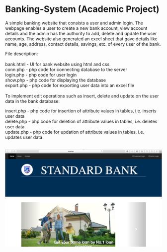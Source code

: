 # Banking-System (Academic Project)
A simple banking website that consists a user and admin login.  The webpage enables a user to create a new bank account, view account details and the admin has the authority to add, delete and update the user accounts. The website also generated an excel sheet that gave details like name, age, address, contact details, savings, etc. of every user of the bank.<br />

File description:<br />
<br />
bank.html - UI for bank website using html and css <br />
conn.php - php code for connecting database to the server <br />
login.php - php code for user login <br />
show.php - php code for displaying the database <br />
export.php - php code for exporting user data into an excel file <br />
<br />
To implement edit operations such as insert, delete and update on the user data in the bank database:<br />

insert.php - php code for insertion of attribute values in tables, i.e. inserts user data <br />
delete.php - php code for deletion of attribute values in tables, i.e. deletes user data <br />
update.php - php code for updation of attribute values in tables, i.e. updates user data <br /> <br />

![alt text](https://github.com/SamruddhiMhatre/Banking-System/blob/main/Website%20Screenshots/homepage.png)

